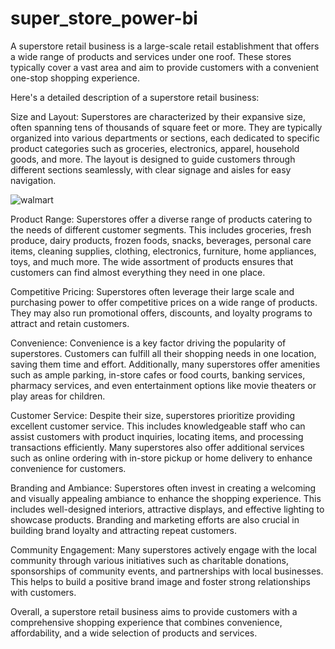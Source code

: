 # super_store_power-bi

A superstore retail business is a large-scale retail establishment that offers a wide range of products and services under one roof. These stores typically cover a vast area and aim to provide customers with a convenient one-stop shopping experience.

Here's a detailed description of a superstore retail business:

Size and Layout: Superstores are characterized by their expansive size, often spanning tens of thousands of square feet or more. They are typically organized into various departments or sections, each dedicated to specific product categories such as groceries, electronics, apparel, household goods, and more. The layout is designed to guide customers through different sections seamlessly, with clear signage and aisles for easy navigation.

![walmart](https://github.com/Tinku-Choudhary-1992/super_store_power-bi/assets/162289654/e92817bb-7ad8-4371-995a-ecf84d9a340b)


Product Range: Superstores offer a diverse range of products catering to the needs of different customer segments. This includes groceries, fresh produce, dairy products, frozen foods, snacks, beverages, personal care items, cleaning supplies, clothing, electronics, furniture, home appliances, toys, and much more. The wide assortment of products ensures that customers can find almost everything they need in one place.

Competitive Pricing: Superstores often leverage their large scale and purchasing power to offer competitive prices on a wide range of products. They may also run promotional offers, discounts, and loyalty programs to attract and retain customers.

Convenience: Convenience is a key factor driving the popularity of superstores. Customers can fulfill all their shopping needs in one location, saving them time and effort. Additionally, many superstores offer amenities such as ample parking, in-store cafes or food courts, banking services, pharmacy services, and even entertainment options like movie theaters or play areas for children.

Customer Service: Despite their size, superstores prioritize providing excellent customer service. This includes knowledgeable staff who can assist customers with product inquiries, locating items, and processing transactions efficiently. Many superstores also offer additional services such as online ordering with in-store pickup or home delivery to enhance convenience for customers.

Branding and Ambiance: Superstores often invest in creating a welcoming and visually appealing ambiance to enhance the shopping experience. This includes well-designed interiors, attractive displays, and effective lighting to showcase products. Branding and marketing efforts are also crucial in building brand loyalty and attracting repeat customers.

Community Engagement: Many superstores actively engage with the local community through various initiatives such as charitable donations, sponsorships of community events, and partnerships with local businesses. This helps to build a positive brand image and foster strong relationships with customers.

Overall, a superstore retail business aims to provide customers with a comprehensive shopping experience that combines convenience, affordability, and a wide selection of products and services. 
